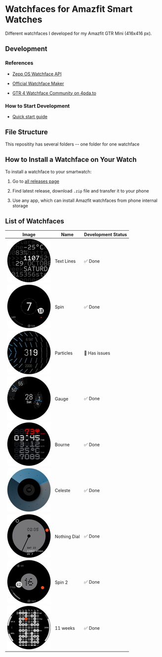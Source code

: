 # Watchfaces for Amazfit Smart Watches

Different watchfaces I developed for my Amazfit GTR Mini (416x416 px).

## Development

### References

- [Zepp OS Watchface API](https://docs.zepp.com/docs/watchface/api/hmUI/createWidget/)

- [Official Watchface Maker](https://watchface.zepp.com/create)

- [GTR 4 Watchface Community on 4pda.to](https://4pda.to/forum/index.php?showtopic=1055207)

### How to Start Development

- [Quick start guide](https://docs.zepp.com/docs/guides/quick-start/)

## File Structure

This repositity has several folders -- one folder for one watchface


## How to Install a Watchface on Your Watch

To install a watchface to your smartwatch:

1. Go to [all releases page](https://github.com/novvember/amazfit-watchfaces/releases)

2. Find latest release, download `.zip` file and transfer it to your phone

3. Use any app, which can install Amazfit watchfaces from phone internal storage

## List of Watchfaces

| Image 	                    | Name       	| Development Status 	  |
|:-------------------------:  |------------ |--------------------- |
| ![](./text-lines/demo.png)  | Text Lines 	| ✅ Done             	|
| ![](./spin/demo.png)       	| Spin       	| ✅ Done             	|
| ![](./particles/demo.png)   | Particles  	| 🚫 Has issues        |
| ![](./gauge/demo.png)      	| Gauge      	| ✅ Done             	|
| ![](./bourne/demo.png)      | Bourne     	| ✅ Done             	|
| ![](./celeste/demo.png)     | Celeste    	| ✅ Done             	|
| ![](./nothing-dial/demo.png)| Nothing Dial| ✅ Done             	|
| ![](./spin-2/demo.png)      | Spin 2      | ✅ Done             	|
| ![](./11-weeks/demo.png)    | 11 weeks    | ✅ Done             	|
